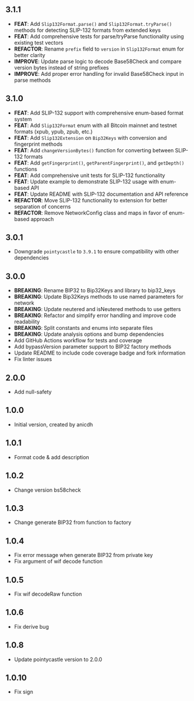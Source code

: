 ## 3.1.1

- **FEAT**: Add `Slip132Format.parse()` and `Slip132Format.tryParse()` methods for detecting SLIP-132 formats from extended keys
- **FEAT**: Add comprehensive tests for parse/tryParse functionality using existing test vectors
- **REFACTOR**: Rename `prefix` field to `version` in `Slip132Format` enum for better clarity
- **IMPROVE**: Update parse logic to decode Base58Check and compare version bytes instead of string prefixes
- **IMPROVE**: Add proper error handling for invalid Base58Check input in parse methods

## 3.1.0

- **FEAT**: Add SLIP-132 support with comprehensive enum-based format system
- **FEAT**: Add `Slip132Format` enum with all Bitcoin mainnet and testnet formats (xpub, ypub, zpub, etc.)
- **FEAT**: Add `Slip132Extension` on `Bip32Keys` with conversion and fingerprint methods
- **FEAT**: Add `changeVersionBytes()` function for converting between SLIP-132 formats
- **FEAT**: Add `getFingerprint()`, `getParentFingerprint()`, and `getDepth()` functions
- **FEAT**: Add comprehensive unit tests for SLIP-132 functionality
- **FEAT**: Update example to demonstrate SLIP-132 usage with enum-based API
- **FEAT**: Update README with SLIP-132 documentation and API reference
- **REFACTOR**: Move SLIP-132 functionality to extension for better separation of concerns
- **REFACTOR**: Remove NetworkConfig class and maps in favor of enum-based approach

## 3.0.1
- Downgrade `pointycastle` to `3.9.1` to ensure compatibility with other dependencies

## 3.0.0

- **BREAKING**: Rename BIP32 to Bip32Keys and library to bip32_keys
- **BREAKING**: Update Bip32Keys methods to use named parameters for network
- **BREAKING**: Update neutered and isNeutered methods to use getters
- **BREAKING**: Refactor and simplify error handling and improve code readability
- **BREAKING**: Split constants and enums into separate files
- **BREAKING**: Update analysis options and bump dependencies
- Add GitHub Actions workflow for tests and coverage
- Add bypassVersion parameter support to BIP32 factory methods
- Update README to include code coverage badge and fork information
- Fix linter issues

## 2.0.0
- Add null-safety

## 1.0.0

- Initial version, created by anicdh

## 1.0.1

- Format code & add description

## 1.0.2

- Change version bs58check

## 1.0.3

- Change generate BIP32 from function to factory

## 1.0.4

- Fix error message when generate BIP32 from private key
- Fix argument of wif decode function

## 1.0.5

- Fix wif decodeRaw function

## 1.0.6

- Fix derive bug

## 1.0.8

- Update pointycastle version to 2.0.0

## 1.0.10

- Fix sign